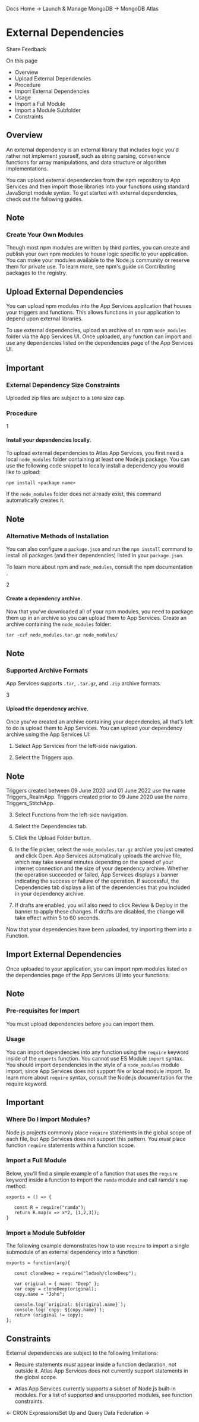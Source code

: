 Docs Home → Launch & Manage MongoDB → MongoDB Atlas

# External Dependencies

Share Feedback

On this page

  * Overview
  * Upload External Dependencies
  * Procedure
  * Import External Dependencies
  * Usage
  * Import a Full Module
  * Import a Module Subfolder
  * Constraints

## Overview

An external dependency is an external library that includes logic you'd rather
not implement yourself, such as string parsing, convenience functions for
array manipulations, and data structure or algorithm implementations.

You can upload external dependencies from the npm repository to App Services
and then import those libraries into your functions using standard JavaScript
module syntax. To get started with external dependencies, check out the
following guides.

## Note

### Create Your Own Modules

Though most npm modules are written by third parties, you can create and
publish your own npm modules to house logic specific to your application. You
can make your modules available to the Node.js community or reserve them for
private use. To learn more, see npm's guide on Contributing packages to the
registry.

## Upload External Dependencies

You can upload npm modules into the App Services application that houses your
triggers and functions. This allows functions in your application to depend
upon external libraries.

To use external dependencies, upload an archive of an npm `node_modules`
folder via the App Services UI. Once uploaded, any function can import and use
any dependencies listed on the dependencies page of the App Services UI.

## Important

### External Dependency Size Constraints

Uploaded zip files are subject to a `10MB` size cap.

### Procedure

1

#### Install your dependencies locally.

To upload external dependencies to Atlas App Services, you first need a local
`node_modules` folder containing at least one Node.js package. You can use the
following code snippet to locally install a dependency you would like to
upload:

    
    
    npm install <package name>  
      
  
If the `node_modules` folder does not already exist, this command
automatically creates it.

## Note

### Alternative Methods of Installation

You can also configure a `package.json` and run the `npm install` command to
install all packages (and their dependencies) listed in your `package.json`.

To learn more about npm and `node_modules`, consult the npm documentation .

2

#### Create a dependency archive.

Now that you've downloaded all of your npm modules, you need to package them
up in an archive so you can upload them to App Services. Create an archive
containing the `node_modules` folder:

    
    
    tar -czf node_modules.tar.gz node_modules/  
      
  
## Note

### Supported Archive Formats

App Services supports `.tar`, `.tar.gz`, and `.zip` archive formats.

3

#### Upload the dependency archive.

Once you've created an archive containing your dependencies, all that's left
to do is upload them to App Services. You can upload your dependency archive
using the App Services UI:

  1. Select App Services from the left-side navigation.

  2. Select the Triggers app.

## Note

Triggers created between 09 June 2020 and 01 June 2022 use the name
Triggers_RealmApp. Triggers created prior to 09 June 2020 use the name
Triggers_StitchApp.

  3. Select Functions from the left-side navigation.

  4. Select the Dependencies tab.

  5. Click the Upload Folder button.

  6. In the file picker, select the `node_modules.tar.gz` archive you just created and click Open. App Services automatically uploads the archive file, which may take several minutes depending on the speed of your internet connection and the size of your dependency archive. Whether the operation succeeded or failed, App Services displays a banner indicating the success or failure of the operation. If successful, the Dependencies tab displays a list of the dependencies that you included in your dependency archive.

  7. If drafts are enabled, you will also need to click Review & Deploy in the banner to apply these changes. If drafts are disabled, the change will take effect within 5 to 60 seconds.

Now that your dependencies have been uploaded, try importing them into a
Function.

## Import External Dependencies

Once uploaded to your application, you can import npm modules listed on the
dependencies page of the App Services UI into your functions.

## Note

### Pre-requisites for Import

You must upload dependencies before you can import them.

### Usage

You can import dependencies into any function using the `require` keyword
inside of the `exports` function. You cannot use ES Module `import` syntax.
You should import dependencies in the style of a `node_modules` module import,
since App Services does not support file or local module import. To learn more
about `require` syntax, consult the Node.js documentation for the require
keyword.

## Important

### Where Do I Import Modules?

Node.js projects commonly place `require` statements in the global scope of
each file, but App Services does not support this pattern. You _must_ place
function `require` statements within a function scope.

### Import a Full Module

Below, you'll find a simple example of a function that uses the `require`
keyword inside a function to import the `ramda` module and call ramda's `map`
method:

    
    
    exports = () => {  
      
       const R = require("ramda");  
       return R.map(x => x*2, [1,2,3]);  
    }  
  
### Import a Module Subfolder

The following example demonstrates how to use `require` to import a single
submodule of an external dependency into a function:

    
    
    exports = function(arg){  
      
       const cloneDeep = require("lodash/cloneDeep");  
      
       var original = { name: "Deep" };  
       var copy = cloneDeep(original);  
       copy.name = "John";  
      
       console.log(`original: ${original.name}`);  
       console.log(`copy: ${copy.name}`);  
       return (original != copy);  
    };  
  
## Constraints

External dependencies are subject to the following limitations:

  * Require statements _must_ appear inside a function declaration, not outside it. Atlas App Services does not currently support statements in the global scope.

  * Atlas App Services currently supports a subset of Node.js built-in modules. For a list of supported and unsupported modules, see function constraints.

← CRON ExpressionsSet Up and Query Data Federation →


